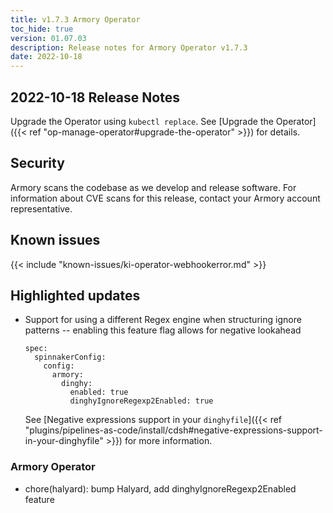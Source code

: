 ```yaml
---
title: v1.7.3 Armory Operator
toc_hide: true
version: 01.07.03
description: Release notes for Armory Operator v1.7.3
date: 2022-10-18
---
```


## 2022-10-18 Release Notes

Upgrade the Operator using `kubectl replace`. See [Upgrade the Operator]({{< ref "op-manage-operator#upgrade-the-operator" >}}) for details.


## Security

Armory scans the codebase as we develop and release software. For information about CVE scans for this release, contact your Armory account representative.

## Known issues

{{< include "known-issues/ki-operator-webhookerror.md" >}}
## Highlighted updates

* Support for using a different Regex engine when structuring ignore patterns -- enabling this feature flag allows for negative lookahead

   ```
   spec:
     spinnakerConfig:
       config:
         armory:
           dinghy:
             enabled: true
             dinghyIgnoreRegexp2Enabled: true
   ```

   See [Negative expressions support in your `dinghyfile`]({{<  ref "plugins/pipelines-as-code/install/cdsh#negative-expressions-support-in-your-dinghyfile" >}}) for more information.

### Armory Operator

* chore(halyard): bump Halyard, add dinghyIgnoreRegexp2Enabled feature
